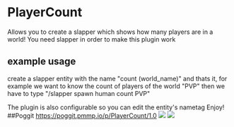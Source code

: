 # PlayerCount
Allows you to create a slapper which shows how many players are in a world!
You need slapper in order to make this plugin work

## example usage
create a slapper entity with the name "count (world_name)" and thats it, for example we want to know the count of players of the world "PVP"
then we have to type "/slapper spawn human count PVP"

The plugin is also configurable so you can edit the entity's nametag
Enjoy!
##Poggit
https://poggit.pmmp.io/p/PlayerCount/1.0
[![](https://poggit.pmmp.io/shield.state/PlayerCount)](https://poggit.pmmp.io/p/PlayerCount)
<a href="https://poggit.pmmp.io/p/PlayerCount"><img src="https://poggit.pmmp.io/shield.state/PlayerCount"></a>

